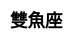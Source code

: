 ---
title: 雙魚座
layout: constellation/single
description: 星座信息 - 雙魚座.
js: ["js/luck/constellation/single.js"]
css: ["css/luck/constellation/single.css"]
---